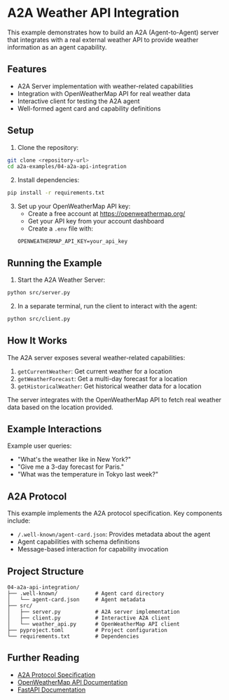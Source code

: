 # A2A Weather API Integration

This example demonstrates how to build an A2A (Agent-to-Agent) server that integrates with a real external weather API to provide weather information as an agent capability.

## Features

- A2A Server implementation with weather-related capabilities
- Integration with OpenWeatherMap API for real weather data
- Interactive client for testing the A2A agent
- Well-formed agent card and capability definitions

## Setup

1. Clone the repository:
```bash
git clone <repository-url>
cd a2a-examples/04-a2a-api-integration
```

2. Install dependencies:
```bash
pip install -r requirements.txt
```

3. Set up your OpenWeatherMap API key:
   - Create a free account at https://openweathermap.org/
   - Get your API key from your account dashboard
   - Create a `.env` file with:
   ```
   OPENWEATHERMAP_API_KEY=your_api_key
   ```

## Running the Example

1. Start the A2A Weather Server:
```bash
python src/server.py
```

2. In a separate terminal, run the client to interact with the agent:
```bash
python src/client.py
```

## How It Works

The A2A server exposes several weather-related capabilities:

1. `getCurrentWeather`: Get current weather for a location
2. `getWeatherForecast`: Get a multi-day forecast for a location
3. `getHistoricalWeather`: Get historical weather data for a location

The server integrates with the OpenWeatherMap API to fetch real weather data based on the location provided.

## Example Interactions

Example user queries:
- "What's the weather like in New York?"
- "Give me a 3-day forecast for Paris."
- "What was the temperature in Tokyo last week?"

## A2A Protocol

This example implements the A2A protocol specification. Key components include:

- `/.well-known/agent-card.json`: Provides metadata about the agent
- Agent capabilities with schema definitions
- Message-based interaction for capability invocation

## Project Structure

```
04-a2a-api-integration/
├── .well-known/            # Agent card directory
│   └── agent-card.json     # Agent metadata
├── src/
│   ├── server.py           # A2A server implementation
│   ├── client.py           # Interactive A2A client
│   └── weather_api.py      # OpenWeatherMap API client
├── pyproject.toml          # Project configuration
└── requirements.txt        # Dependencies
```

## Further Reading

- [A2A Protocol Specification](https://a2a.fly.dev/)
- [OpenWeatherMap API Documentation](https://openweathermap.org/api)
- [FastAPI Documentation](https://fastapi.tiangolo.com/) 